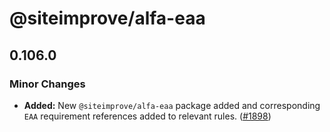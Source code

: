# @siteimprove/alfa-eaa

## 0.106.0

### Minor Changes

- **Added:** New `@siteimprove/alfa-eaa` package added and corresponding `EAA` requirement references added to relevant rules. ([#1898](https://github.com/Siteimprove/alfa/pull/1898))
